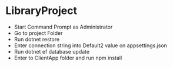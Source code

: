 # LibraryProject

* Start Command Prompt as Administrator
* Go to project Folder
* Run dotnet restore
* Enter connection string into Default2 value on appsettings.json
* Run dotnet ef database update
* Enter to ClientApp folder and run npm install

